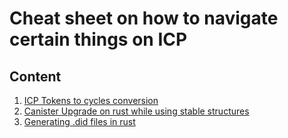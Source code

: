 # Cheat sheet on how to navigate certain things on ICP

## Content
1. [ICP Tokens to cycles conversion](cheatsheet/ICP-Tokens-to-cycles-conversion.md)
2. [Canister Upgrade on rust while using stable structures](cheatsheet/Canister-Upgrade-on-rust-while-using-stable-structures.md)
3. [Generating .did files in rust](cheatsheet/Generating-did-files-in-rust.md)

<!-- 2. Updating Content Security Policy (CSP) -->
<!-- 3. Things to note about pre-upgrade and post-upgrade hooks, how to utilize them with stable memory  -->